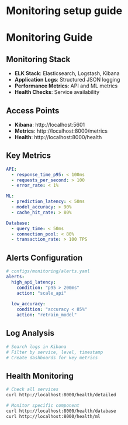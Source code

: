 # Monitoring setup guide
# Monitoring Guide

## Monitoring Stack
- **ELK Stack**: Elasticsearch, Logstash, Kibana
- **Application Logs**: Structured JSON logging
- **Performance Metrics**: API and ML metrics
- **Health Checks**: Service availability

## Access Points
- **Kibana**: http://localhost:5601
- **Metrics**: http://localhost:8000/metrics
- **Health**: http://localhost:8000/health

## Key Metrics
```yaml
API:
  - response_time_p95: < 100ms
  - requests_per_second: > 100
  - error_rate: < 1%

ML:
  - prediction_latency: < 50ms
  - model_accuracy: > 90%
  - cache_hit_rate: > 80%

Database:
  - query_time: < 50ms
  - connection_pool: < 80%
  - transaction_rate: > 100 TPS
```

## Alerts Configuration
```yaml
# configs/monitoring/alerts.yaml
alerts:
  high_api_latency:
    condition: "p95 > 200ms"
    action: "scale_api"
    
  low_accuracy:
    condition: "accuracy < 85%"
    action: "retrain_model"
```

## Log Analysis
```bash
# Search logs in Kibana
# Filter by service, level, timestamp
# Create dashboards for key metrics
```

## Health Monitoring
```bash
# Check all services
curl http://localhost:8000/health/detailed

# Monitor specific component
curl http://localhost:8000/health/database
curl http://localhost:8000/health/ml
```